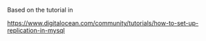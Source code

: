 Based on the tutorial in

https://www.digitalocean.com/community/tutorials/how-to-set-up-replication-in-mysql

